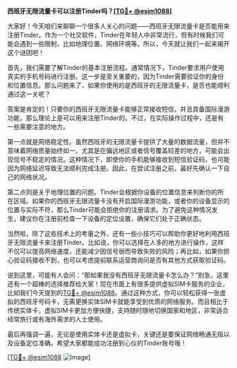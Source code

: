 **西班牙无限流量卡可以注册Tinder吗？[[TG💪+ @esim1088](https://t.me/s/esim1088)]**

大家好！今天咱们来聊聊一个很多人关心的问题——西班牙无限流量卡是否能用来注册Tinder。作为一个社交软件，Tinder在年轻人中非常流行，但有时候我们可能会遇到一些限制，比如地理位置、网络环境等。所以，今天就让我们一起来揭开这个谜团吧！

首先，我们需要了解Tinder的基本注册流程。通常情况下，Tinder要求用户使用真实的手机号码进行注册。这一步是至关重要的，因为Tinder需要验证你的身份和位置信息。那么问题来了，如果你使用的是西班牙的无限流量卡，是否也能顺利通过这一关呢？

答案是肯定的！只要你的西班牙无限流量卡能够正常接收短信，并且具备国际漫游功能，那么理论上是可以用来注册Tinder的。不过，在实际操作过程中，还是有一些需要注意的地方。

第一点就是网络稳定性。虽然西班牙的无限流量卡提供了大量的数据流量，但并不意味着网络质量始终如一。尤其是在偏远地区或者信号覆盖较差的地方，可能会出现信号不稳定的情况。这种情况下，即使你的手机能够接收到短信验证码，也可能因为网络延迟导致无法顺利完成注册。因此，在尝试注册之前，最好先确认一下自己的网络状况。

第二点则是关于地理位置的问题。Tinder会根据你设备的位置信息来判断你的所在区域。如果你的西班牙无限流量卡没有开启国际漫游功能，或者你的设备显示的位置与实际不符，那么Tinder可能会拒绝你的注册请求。为了避免这种情况发生，建议你在注册前检查一下设备的定位设置，确保它们处于正确状态。

当然啦，除了这些技术上的考量之外，还有一些小技巧可以帮助你更好地利用西班牙无限流量卡来注册Tinder。比如说，你可以选择在人多的地方进行操作，这样不仅可以提高网络速度，还能减少因信号弱而导致失败的风险；再比如，如果你担心验证码接收不到，也可以考虑提前联系运营商询问是否有其他方式获取验证码。

说到这里，可能有人会问：“那如果我没有西班牙无限流量卡怎么办？”别急，这里还有一个超棒的选择推荐给大家！现在市面上有很多提供虚拟SIM卡服务的企业，比如我们今天提到的[TG💪+ @esim1088](https://t.me/s/esim1088)。通过这种方式，你可以轻松获得一张虚拟的西班牙号码卡，无需更换实体SIM卡就能享受到优质的网络服务。而且相比于传统实体卡，虚拟SIM卡更加方便快捷，支持随时随地切换国家和地区，非常适合经常旅行或有海外需求的人士使用。

最后再强调一遍，无论是使用实体卡还是虚拟卡，关键还是要保证网络畅通无阻以及设备定位准确。希望大家都能成功注册到心仪的Tinder账号哦！

[[TG💪+ @esim1088](https://t.me/s/esim1088) ![Image](https://i.postimg.cc/4NQfJmqS/Snipaste-2025-05-13-00-14-12.png)]
